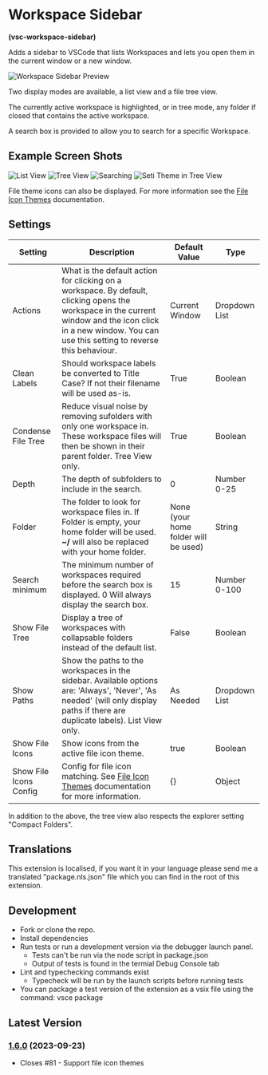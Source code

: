 # Workspace Sidebar

**(vsc-workspace-sidebar)**

Adds a sidebar to VSCode that lists Workspaces and lets you open them in the current window or a new window.

![Workspace Sidebar Preview](https://raw.githubusercontent.com/sketchbuch/vsc-workspace-sidebar/master/docs/images/preview.gif)

Two display modes are available, a list view and a file tree view.

The currently active workspace is highlighted, or in tree mode, any folder if closed that contains the active workspace.

A search box is provided to allow you to search for a specific Workspace.

## Example Screen Shots

![List View](https://raw.githubusercontent.com/sketchbuch/vsc-workspace-sidebar/master/docs/images/listview.png)
![Tree View](https://raw.githubusercontent.com/sketchbuch/vsc-workspace-sidebar/master/docs/images/treeview.png)
![Searching](https://raw.githubusercontent.com/sketchbuch/vsc-workspace-sidebar/master/docs/images/search.png)
![Seti Theme in Tree View](https://raw.githubusercontent.com/sketchbuch/vsc-workspace-sidebar/master/docs/images/treeview%20seti.png)

File theme icons can also be displayed. For more information see the [File Icon Themes](./docs//File%20Icon%20Themes.md) documentation.

## Settings

| Setting                | Description                                                                                                                                                                                                    | Default Value                        | Type          |
| ---------------------- | -------------------------------------------------------------------------------------------------------------------------------------------------------------------------------------------------------------- | ------------------------------------ | ------------- |
| Actions                | What is the default action for clicking on a workspace. By default, clicking opens the workspace in the current window and the icon click in a new window. You can use this setting to reverse this behaviour. | Current Window                       | Dropdown List |
| Clean Labels           | Should workspace labels be converted to Title Case? If not their filename will be used as-is.                                                                                                                  | True                                 | Boolean       |
| Condense File Tree     | Reduce visual noise by removing sufolders with only one workspace in. These workspace files will then be shown in their parent folder. Tree View only.                                                         | True                                 | Boolean       |
| Depth                  | The depth of subfolders to include in the search.                                                                                                                                                              | 0                                    | Number 0-25   |
| Folder                 | The folder to look for workspace files in. If Folder is empty, your home folder will be used. **~/** will also be replaced with your home folder.                                                              | None (your home folder will be used) | String        |
| Search minimum         | The minimum number of workspaces required before the search box is displayed. 0 Will always display the search box.                                                                                            | 15                                   | Number 0-100  |
| Show File Tree         | Display a tree of workspaces with collapsable folders instead of the default list.                                                                                                                             | False                                | Boolean       |
| Show Paths             | Show the paths to the workspaces in the sidebar. Available options are: 'Always', 'Never', 'As needed' (will only display paths if there are duplicate labels). List View only.                                | As Needed                            | Dropdown List |
| Show File Icons        | Show icons from the active file icon theme.                                                                                                                                                                    | true                                 | Boolean       |
| Show File Icons Config | Config for file icon matching. See [File Icon Themes](./docs//File%20Icon%20Themes.md) documentation for more information.                                                                                     | {}                                   | Object        |

In addition to the above, the tree view also respects the explorer setting "Compact Folders".

## Translations

This extension is localised, if you want it in your language please send me a translated "package.nls.json" file which you can find in the root of this extension.

## Development

- Fork or clone the repo.
- Install dependencies
- Run tests or run a development version via the debugger launch panel.
  - Tests can't be run via the node script in package.json
  - Output of tests is found in the termial Debug Console tab
- Lint and typechecking commands exist
  - Typecheck will be run by the launch scripts before
    running tests
- You can package a test version of the extension as a vsix file using the command: vsce package

## Latest Version

### [1.6.0](https://github.com/sketchbuch/vsc-workspace-sidebar/compare/v1.5.1...v1.6.0) (2023-09-23)

- Closes #81 - Support file icon themes
